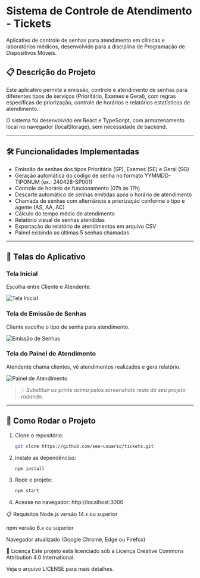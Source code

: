 # Sistema de Controle de Atendimento - Tickets

Aplicativo de controle de senhas para atendimento em clínicas e laboratórios médicos, desenvolvido para a disciplina de Programação de Dispositivos Móveis.

## 📋 Descrição do Projeto
Este aplicativo permite a emissão, controle e atendimento de senhas para diferentes tipos de serviços (Prioritário, Exames e Geral), com regras específicas de priorização, controle de horários e relatórios estatísticos de atendimento.

O sistema foi desenvolvido em React e TypeScript, com armazenamento local no navegador (localStorage), sem necessidade de backend.

---

## 🛠 Funcionalidades Implementadas

- Emissão de senhas dos tipos Prioritária (SP), Exames (SE) e Geral (SG)
- Geração automática do código de senha no formato YYMMDD-TIPONUM (ex.: 240428-SP001)
- Controle de horário de funcionamento (07h às 17h)
- Descarte automático de senhas emitidas após o horário de atendimento
- Chamada de senhas com alternância e priorização conforme o tipo e agente (AS, AA, AC)
- Cálculo do tempo médio de atendimento
- Relatório visual de senhas atendidas
- Exportação do relatório de atendimentos em arquivo CSV
- Painel exibindo as últimas 5 senhas chamadas

---

## 📱 Telas do Aplicativo

### Tela Inicial
Escolha entre Cliente e Atendente.

![Tela Inicial](./assets/screenshot-home.png)

### Tela de Emissão de Senhas
Cliente escolhe o tipo de senha para atendimento.

![Emissão de Senhas](./assets/screenshot-emissao.png)

### Tela do Painel de Atendimento
Atendente chama clientes, vê atendimentos realizados e gera relatório.

![Painel de Atendimento](./assets/screenshot-painel.png)

> 💡 *Substituir os prints acima pelos screenshots reais do seu projeto rodando.*

---

## 🚀 Como Rodar o Projeto

1. Clone o repositório:
   ```bash
   git clone https://github.com/seu-usuario/tickets.git

2. Instale as dependências:
    ```bash
    npm install

3. Rode o projeto:
    ```bash
    npm start

4. Acesse no navegador:
    http://localhost:3000

📋 Requisitos
Node.js versão 14.x ou superior

npm versão 6.x ou superior

Navegador atualizado (Google Chrome, Edge ou Firefox)

📝 Licença
Este projeto está licenciado sob a Licença Creative Commons Attribution 4.0 International.

Veja o arquivo LICENSE para mais detalhes.
